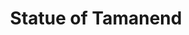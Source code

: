 ---
pid: PT79
title: Statue of Tamanend
location_transcription: Penn Treaty Park
zipcode: '19125'
outside_phl: 
neighborhood: Fishtown,Kensington
age: '68'
age_range: 60-69
instagram: 
image_file_name: PT_79.jpg
proposal_transcription: A monument = life-like statue of the cheif (Tamanend). That
  is //real.// So folks understand Linklater is good but over people's head. This
  is a place for kids!
topic: Figure,Native Americans,Youth
topic_summary: 0, 0, 0
type: Space,Sculpture Statue
keywords_other: 
credit: James Shilling
image_labels: 
twitter: 
facebook: 
permalink: "/monuments/pt79/"
layout: item-page
---